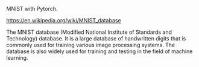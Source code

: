 MNIST with Pytorch.

https://en.wikipedia.org/wiki/MNIST_database

The MNIST database (Modified National Institute of Standards and Technology) database. It is a large database of handwritten digits that is commonly used for training various image processing systems. The database is also widely used for training and testing in the field of machine learning.
